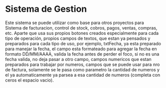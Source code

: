 # Sistema de Gestion
Este sistema se puede utilizar como base para otros proyectos para Sistema de facturacion, control de stock, cobros, pagos, ventas, compras, 
etc.
Aparte que usa sus propios botones creados especialmente para cada tipo de operación, propios campos de textos, que estan ya pensados y 
preparados para cada tipo de uso, por ejemplo, txtFecha, ya esta preparado para manejar la fecha, el campo esta formateado para agregar la 
fecha en formato DD/MM/AAAA, valida la fecha antes de perder el foco, si no es una fecha valida, no deja pasar a otro campo, campos numericos
que estan preparados para trabajar por numeros, campos que se puede usar para nro de factura, solamente se le pasa como parametro la cantidad 
de numeros y el ya automaticamente ya parsea a esa cantidad de numeros (completa con ceros el espacio vacio).
